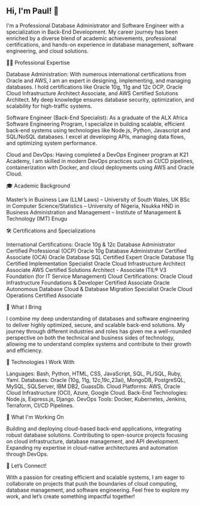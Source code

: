 ## Hi, I'm Paul! 👋
I'm a Professional Database Administrator and Software Engineer with a specialization in Back-End Development. My career journey has been enriched by a diverse blend of academic achievements, professional certifications, and hands-on experience in database management, software engineering, and cloud solutions.

👨‍💻 Professional Expertise

Database Administration: With numerous international certifications from Oracle and AWS, I am an expert in designing, implementing, and managing databases. I hold certifications like Oracle 10g, 11g and 12c OCP, Oracle Cloud Infrastructure Architect Associate, and AWS Certified Solutions Architect. My deep knowledge ensures database security, optimization, and scalability for high-traffic systems.

Software Engineer (Back-End Specialist): As a graduate of the ALX Africa Software Engineering Program, I specialize in building scalable, efficient back-end systems using technologies like Node.js, Python, Javascript and SQL/NoSQL databases. I excel at developing APIs, managing data flows, and optimizing system performance.

Cloud and DevOps: Having completed a DevOps Engineer program at K21 Academy, I am skilled in modern DevOps practices such as CI/CD pipelines, containerization with Docker, and cloud deployments using AWS and Oracle Cloud.

🎓 Academic Background

Master’s in Business Law (LLM Laws) – University of South Wales, UK
BSc in Computer Science/Statistics – University of Nigeria, Nsukka
HND in Business Administration and Management – Institute of Management & Technology (IMT) Enugu

🛠 Certifications and Specializations

International Certifications:
Oracle 10g & 12c Database Administrator Certified Professional (OCP)
Oracle 10g Database Administrator Certified Associate (OCA)
Oracle Database SQL Certified Expert
Oracle Database 11g Certified Implementation Specialist
Oracle Cloud Infrastructure Architect Associate
AWS Certified Solutions Architect - Associate
ITIL® V3 Foundation (for IT Service Management)
Cloud Certifications:
Oracle Cloud Infrastructure Foundations & Developer Certified Associate
Oracle Autonomous Database Cloud & Database Migration Specialist
Oracle Cloud Operations Certified Associate

💼 What I Bring

I combine my deep understanding of databases and software engineering to deliver highly optimized, secure, and scalable back-end solutions. My journey through different industries and roles has given me a well-rounded perspective on both the technical and business sides of technology, allowing me to understand complex systems and contribute to their growth and efficiency.

🔧 Technologies I Work With

Languages: Bash, Python, HTML, CSS, JavaScript, SQL, PL/SQL, Ruby, Yaml.
Databases: Oracle (10g, 11g, 12c,19c,23ai), MongoDB, PostgreSQL, MySQL, SQLServer, IBM DB2, GuassDb.
Cloud Platforms: AWS, Oracle Cloud Infrastructure (OCI), Azure, Google Cloud.
Back-End Technologies: Node.js, Express.js, Django.
DevOps Tools: Docker, Kubernetes, Jenkins, Terraform, CI/CD Pipelines.

🌱 What I'm Working On

Building and deploying cloud-based back-end applications, integrating robust database solutions.
Contributing to open-source projects focusing on cloud infrastructure, database management, and API development.
Expanding my expertise in cloud-native architectures and automation through DevOps.

💬 Let’s Connect!

With a passion for creating efficient and scalable systems, I am eager to collaborate on projects that push the boundaries of cloud computing, database management, and software engineering. Feel free to explore my work, and let’s create something impactful together!


<!--
**paulchukwujekwu/paulchukwujekwu** is a ✨ _special_ ✨ repository because its `README.md` (this file) appears on your GitHub profile.

Here are some ideas to get you started:

- 🔭 I’m currently working on ...
- 🌱 I’m currently learning ...
- 👯 I’m looking to collaborate on ...
- 🤔 I’m looking for help with ...
- 💬 Ask me about ...
- 📫 How to reach me: ...
- 😄 Pronouns: ...
- ⚡ Fun fact: ...
-->
